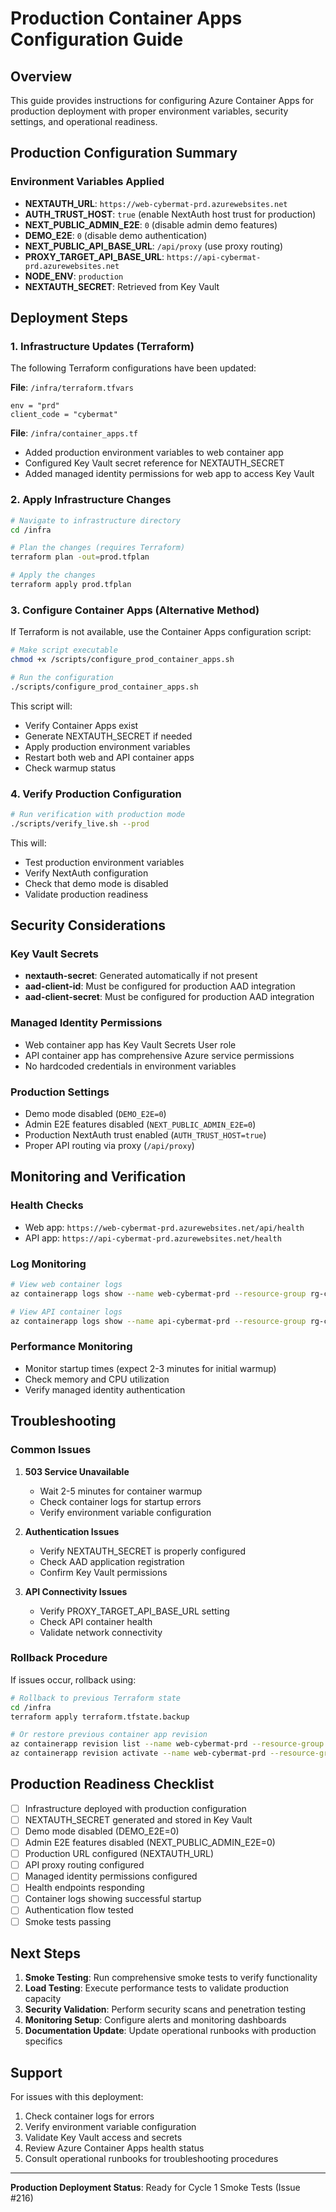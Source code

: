 # Production Container Apps Configuration Guide

## Overview
This guide provides instructions for configuring Azure Container Apps for production deployment with proper environment variables, security settings, and operational readiness.

## Production Configuration Summary

### Environment Variables Applied
- **NEXTAUTH_URL**: `https://web-cybermat-prd.azurewebsites.net`
- **AUTH_TRUST_HOST**: `true` (enable NextAuth host trust for production)
- **NEXT_PUBLIC_ADMIN_E2E**: `0` (disable admin demo features)
- **DEMO_E2E**: `0` (disable demo authentication)
- **NEXT_PUBLIC_API_BASE_URL**: `/api/proxy` (use proxy routing)
- **PROXY_TARGET_API_BASE_URL**: `https://api-cybermat-prd.azurewebsites.net`
- **NODE_ENV**: `production`
- **NEXTAUTH_SECRET**: Retrieved from Key Vault

## Deployment Steps

### 1. Infrastructure Updates (Terraform)

The following Terraform configurations have been updated:

**File**: `/infra/terraform.tfvars`
```hcl
env = "prd"
client_code = "cybermat"
```

**File**: `/infra/container_apps.tf`
- Added production environment variables to web container app
- Configured Key Vault secret reference for NEXTAUTH_SECRET
- Added managed identity permissions for web app to access Key Vault

### 2. Apply Infrastructure Changes

```bash
# Navigate to infrastructure directory
cd /infra

# Plan the changes (requires Terraform)
terraform plan -out=prod.tfplan

# Apply the changes
terraform apply prod.tfplan
```

### 3. Configure Container Apps (Alternative Method)

If Terraform is not available, use the Container Apps configuration script:

```bash
# Make script executable
chmod +x /scripts/configure_prod_container_apps.sh

# Run the configuration
./scripts/configure_prod_container_apps.sh
```

This script will:
- Verify Container Apps exist
- Generate NEXTAUTH_SECRET if needed
- Apply production environment variables
- Restart both web and API container apps
- Check warmup status

### 4. Verify Production Configuration

```bash
# Run verification with production mode
./scripts/verify_live.sh --prod
```

This will:
- Test production environment variables
- Verify NextAuth configuration
- Check that demo mode is disabled
- Validate production readiness

## Security Considerations

### Key Vault Secrets
- **nextauth-secret**: Generated automatically if not present
- **aad-client-id**: Must be configured for production AAD integration
- **aad-client-secret**: Must be configured for production AAD integration

### Managed Identity Permissions
- Web container app has Key Vault Secrets User role
- API container app has comprehensive Azure service permissions
- No hardcoded credentials in environment variables

### Production Settings
- Demo mode disabled (`DEMO_E2E=0`)
- Admin E2E features disabled (`NEXT_PUBLIC_ADMIN_E2E=0`)
- Production NextAuth trust enabled (`AUTH_TRUST_HOST=true`)
- Proper API routing via proxy (`/api/proxy`)

## Monitoring and Verification

### Health Checks
- Web app: `https://web-cybermat-prd.azurewebsites.net/api/health`
- API app: `https://api-cybermat-prd.azurewebsites.net/health`

### Log Monitoring
```bash
# View web container logs
az containerapp logs show --name web-cybermat-prd --resource-group rg-cybermat-prd

# View API container logs
az containerapp logs show --name api-cybermat-prd --resource-group rg-cybermat-prd
```

### Performance Monitoring
- Monitor startup times (expect 2-3 minutes for initial warmup)
- Check memory and CPU utilization
- Verify managed identity authentication

## Troubleshooting

### Common Issues

1. **503 Service Unavailable**
   - Wait 2-5 minutes for container warmup
   - Check container logs for startup errors
   - Verify environment variable configuration

2. **Authentication Issues**
   - Verify NEXTAUTH_SECRET is properly configured
   - Check AAD application registration
   - Confirm Key Vault permissions

3. **API Connectivity Issues**
   - Verify PROXY_TARGET_API_BASE_URL setting
   - Check API container health
   - Validate network connectivity

### Rollback Procedure

If issues occur, rollback using:

```bash
# Rollback to previous Terraform state
cd /infra
terraform apply terraform.tfstate.backup

# Or restore previous container app revision
az containerapp revision list --name web-cybermat-prd --resource-group rg-cybermat-prd
az containerapp revision activate --name web-cybermat-prd --resource-group rg-cybermat-prd --revision <previous-revision>
```

## Production Readiness Checklist

- [ ] Infrastructure deployed with production configuration
- [ ] NEXTAUTH_SECRET generated and stored in Key Vault
- [ ] Demo mode disabled (DEMO_E2E=0)
- [ ] Admin E2E features disabled (NEXT_PUBLIC_ADMIN_E2E=0)
- [ ] Production URL configured (NEXTAUTH_URL)
- [ ] API proxy routing configured
- [ ] Managed identity permissions configured
- [ ] Health endpoints responding
- [ ] Container logs showing successful startup
- [ ] Authentication flow tested
- [ ] Smoke tests passing

## Next Steps

1. **Smoke Testing**: Run comprehensive smoke tests to verify functionality
2. **Load Testing**: Execute performance tests to validate production capacity
3. **Security Validation**: Perform security scans and penetration testing
4. **Monitoring Setup**: Configure alerts and monitoring dashboards
5. **Documentation Update**: Update operational runbooks with production specifics

## Support

For issues with this deployment:
1. Check container logs for errors
2. Verify environment variable configuration
3. Validate Key Vault access and secrets
4. Review Azure Container Apps health status
5. Consult operational runbooks for troubleshooting procedures

---

**Production Deployment Status**: Ready for Cycle 1 Smoke Tests (Issue #216)